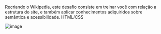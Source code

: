 
Recriando o Wikipedia, este desafio consiste em treinar você com relação a estrutura do site, e também aplicar conhecimentos adiquiridos sobre semântica e acessibilidade. HTML/CSS

![image](https://github.com/user-attachments/assets/8a257082-58c1-44fb-bd28-61074a211144)


